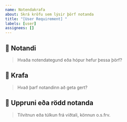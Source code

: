 ```yaml
---
name: Notendakrafa
about: Skrá kröfu sem lýsir þörf notanda
title: "[User Requirement] "
labels: [user]
assignees: []
---
```


## 👤 Notandi
> Hvaða notendategund eða hópur hefur þessa þörf?

## 🎯 Krafa
> Hvað þarf notandinn að geta gert?

## 💬 Uppruni eða rödd notanda
> Tilvitnun eða túlkun frá viðtali, könnun o.s.frv.
